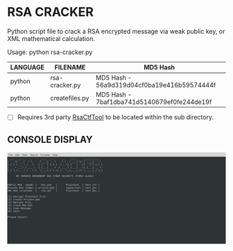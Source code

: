 # RSA CRACKER

Python script file to crack a RSA encrypted message via weak public key, or XML mathematical calculation.

Usage: python rsa-cracker.py

| LANGUAGE | FILENAME | MD5 Hash |
|------    |------    | -------  |
| python | rsa-cracker.py | MD5 Hash - 56a9d319d04cf0ba19e416b59574444f |
| python | createfiles.py | MD5 Hash - 7baf1dba741d5140679ef0fe244de19f |

- [ ] Requires 3rd party [RsaCtfTool](https://github.com/sourcekris/RsaCtfTool) to be located within the sub directory.

## CONSOLE DISPLAY
![Screenshot](picture2.png) 

